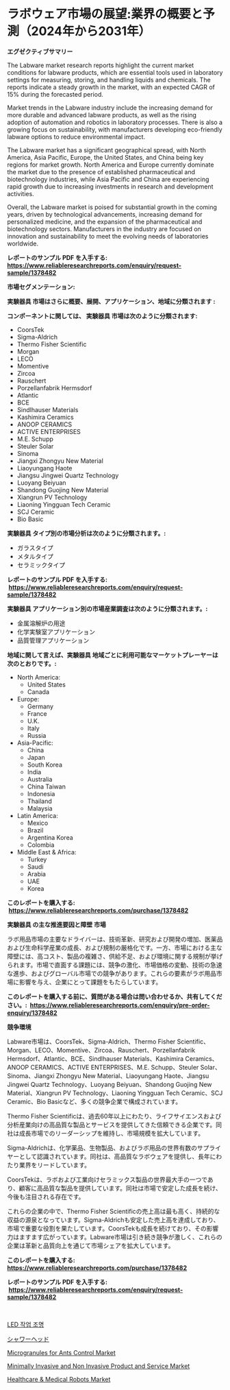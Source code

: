 <p><h1>ラボウェア市場の展望:業界の概要と予測（2024年から2031年）</h1></p><p><strong>エグゼクティブサマリー</strong></p>
<p><p>The Labware market research reports highlight the current market conditions for labware products, which are essential tools used in laboratory settings for measuring, storing, and handling liquids and chemicals. The reports indicate a steady growth in the market, with an expected CAGR of 15% during the forecasted period.</p><p>Market trends in the Labware industry include the increasing demand for more durable and advanced labware products, as well as the rising adoption of automation and robotics in laboratory processes. There is also a growing focus on sustainability, with manufacturers developing eco-friendly labware options to reduce environmental impact.</p><p>The Labware market has a significant geographical spread, with North America, Asia Pacific, Europe, the United States, and China being key regions for market growth. North America and Europe currently dominate the market due to the presence of established pharmaceutical and biotechnology industries, while Asia Pacific and China are experiencing rapid growth due to increasing investments in research and development activities.</p><p>Overall, the Labware market is poised for substantial growth in the coming years, driven by technological advancements, increasing demand for personalized medicine, and the expansion of the pharmaceutical and biotechnology sectors. Manufacturers in the industry are focused on innovation and sustainability to meet the evolving needs of laboratories worldwide.</p></p>
<p><strong>レポートのサンプル PDF を入手する: <a href="https://www.reliableresearchreports.com/enquiry/request-sample/1378482">https://www.reliableresearchreports.com/enquiry/request-sample/1378482</a></strong></p>
<p><strong>市場セグメンテーション:</strong></p>
<p><strong> 実験器具 市場はさらに概要、展開、アプリケーション、地域に分類されます :</strong></p>
<p><strong>コンポーネントに関しては、 実験器具 市場は次のように分類されます: &nbsp;</strong></p>
<p><ul><li>CoorsTek</li><li>Sigma-Aldrich</li><li>Thermo Fisher Scientific</li><li>Morgan</li><li>LECO</li><li>Momentive</li><li>Zircoa</li><li>Rauschert</li><li>Porzellanfabrik Hermsdorf</li><li>Atlantic</li><li>BCE</li><li>Sindlhauser Materials</li><li>Kashimira Ceramics</li><li>ANOOP CERAMICS</li><li>ACTIVE ENTERPRISES</li><li>M.E. Schupp</li><li>Steuler Solar</li><li>Sinoma</li><li>Jiangxi Zhongyu New Material</li><li>Liaoyungang Haote</li><li>Jiangsu Jingwei Quartz Technology</li><li>Luoyang Beiyuan</li><li>Shandong Guojing New Material</li><li>Xiangrun PV Technology</li><li>Liaoning Yingguan Tech Ceramic</li><li>SCJ Ceramic</li><li>Bio Basic</li></ul></p>
<p><strong> 実験器具 タイプ別の市場分析は次のように分類されます。:</strong></p>
<p><ul><li>ガラスタイプ</li><li>メタルタイプ</li><li>セラミックタイプ</li></ul></p>
<p><strong>レポートのサンプル PDF を入手する: &nbsp;<a href="https://www.reliableresearchreports.com/enquiry/request-sample/1378482">https://www.reliableresearchreports.com/enquiry/request-sample/1378482</a></strong></p>
<p><strong> 実験器具 アプリケーション別の市場産業調査は次のように分類されます。:</strong></p>
<p><ul><li>金属溶解炉の用途</li><li>化学実験室アプリケーション</li><li>品質管理アプリケーション</li></ul></p>
<p><strong>地域に関して言えば、実験器具 地域ごとに利用可能なマーケットプレーヤーは次のとおりです。:</strong></p>
<p><ul>
    <li>
        North America:
        <ul>
            <li>United States</li>
            <li>Canada</li>
        </ul>
    </li>
    <li>
        Europe:
        <ul>
            <li>Germany</li>
            <li>France</li>
            <li>U.K.</li>
            <li>Italy</li>
            <li>Russia</li>
        </ul>
    </li>
    <li>
        Asia-Pacific:
        <ul>
            <li>China</li>
            <li>Japan</li>
            <li>South Korea</li>
            <li>India</li>
            <li>Australia</li>
            <li>China Taiwan</li>
            <li>Indonesia</li>
            <li>Thailand</li>
            <li>Malaysia</li>
        </ul>
    </li>
    <li>
        Latin America:
        <ul>
            <li>Mexico</li>
            <li>Brazil</li>
            <li>Argentina Korea</li>
            <li>Colombia</li>
        </ul>
    </li>
    <li>
        Middle East & Africa:
        <ul>
            <li>Turkey</li>
            <li>Saudi</li>
            <li>Arabia</li>
            <li>UAE</li>
            <li>Korea</li>
        </ul>
    </li>
    </ul></p>
<p><strong>このレポートを購入する: &nbsp;<a href="https://www.reliableresearchreports.com/purchase/1378482">https://www.reliableresearchreports.com/purchase/1378482</a></strong></p>
<p><strong>実験器具 の主な推進要因と障壁 市場</strong></p>
<p><p>ラボ用品市場の主要なドライバーは、技術革新、研究および開発の増加、医薬品および生命科学産業の成長、および規制の厳格化です。一方、市場における主な障壁には、高コスト、製品の複雑さ、供給不足、および環境に関する規制が挙げられます。市場で直面する課題には、競争の激化、市場価格の変動、技術の急速な進歩、およびグローバル市場での競争があります。これらの要素がラボ用品市場に影響を与え、企業にとって課題をもたらしています。</p></p>
<p><strong>このレポートを購入する前に、質問がある場合は問い合わせるか、共有してください。:&nbsp; <a href="https://www.reliableresearchreports.com/enquiry/pre-order-enquiry/1378482">https://www.reliableresearchreports.com/enquiry/pre-order-enquiry/1378482</a></strong></p>
<p><strong>競争環境</strong></p>
<p><p>Labware市場は、CoorsTek、Sigma-Aldrich、Thermo Fisher Scientific、Morgan、LECO、Momentive、Zircoa、Rauschert、Porzellanfabrik Hermsdorf、Atlantic、BCE、Sindlhauser Materials、Kashimira Ceramics、ANOOP CERAMICS、ACTIVE ENTERPRISES、M.E. Schupp、Steuler Solar、Sinoma、Jiangxi Zhongyu New Material、Liaoyungang Haote、Jiangsu Jingwei Quartz Technology、Luoyang Beiyuan、Shandong Guojing New Material、Xiangrun PV Technology、Liaoning Yingguan Tech Ceramic、SCJ Ceramic、Bio Basicなど、多くの競争企業で構成されています。 </p><p>Thermo Fisher Scientificは、過去60年以上にわたり、ライフサイエンスおよび分析産業向けの高品質な製品とサービスを提供してきた信頼できる企業です。同社は成長市場でのリーダーシップを維持し、市場規模を拡大しています。</p><p>Sigma-Aldrichは、化学薬品、生物製品、およびラボ用品の世界有数のサプライヤーとして認識されています。同社は、高品質なラボウェアを提供し、長年にわたり業界をリードしています。</p><p>CoorsTekは、ラボおよび工業向けセラミックス製品の世界最大手の一つであり、顧客に高品質な製品を提供しています。同社は市場で安定した成長を続け、今後も注目される存在です。</p><p>これらの企業の中で、Thermo Fisher Scientificの売上高は最も高く、持続的な収益の源泉となっています。Sigma-Aldrichも安定した売上高を達成しており、市場で重要な役割を果たしています。CoorsTekも成長を続けており、その影響力はますます広がっています。Labware市場は引き続き競争が激しく、これらの企業は革新と品質向上を通じて市場シェアを拡大しています。</p></p>
<p><strong>このレポートを購入する: &nbsp; <a href="https://www.reliableresearchreports.com/purchase/1378482">https://www.reliableresearchreports.com/purchase/1378482</a></strong></p>
<p><strong>レポートのサンプル PDF を入手する: &nbsp;<a href="https://www.reliableresearchreports.com/enquiry/request-sample/1378482">https://www.reliableresearchreports.com/enquiry/request-sample/1378482</a></strong><strong></strong></p>
<p>&nbsp;</p>
<p><p><a href="https://medium.com/@kellylyncyh543964/led-%EC%9E%91%EC%97%85-%EC%A1%B0%EB%AA%85-%EC%8B%9C%EC%9E%A5-%EB%B6%84%EC%84%9D-cagr-%EC%8B%9C%EC%9E%A5-%EC%84%B8%EB%B6%84%ED%99%94-%EB%B0%8F-%EA%B8%80%EB%A1%9C%EB%B2%8C-%EC%82%B0%EC%97%85-%EA%B0%9C%EC%9A%94-b60ac905b5e5">LED 작업 조명</a></p><p><a href="https://medium.com/@kelsitorphy644/%E3%82%B7%E3%83%A3%E3%83%AF%E3%83%BC%E3%83%98%E3%83%83%E3%83%89%E5%B8%82%E5%A0%B4%E5%88%86%E6%9E%90-%E3%81%9D%E3%81%AEcagr-%E5%B8%82%E5%A0%B4%E3%82%BB%E3%82%B0%E3%83%A1%E3%83%B3%E3%83%86%E3%83%BC%E3%82%B7%E3%83%A7%E3%83%B3-%E3%81%8A%E3%82%88%E3%81%B3%E4%B8%96%E7%95%8C%E3%81%AE%E7%94%A3%E6%A5%AD%E6%A6%82%E8%A6%81-6772fc8afae9">シャワーヘッド</a></p><p><a href="https://scarlet-rocket-c63.notion.site/Microgranules-for-Ants-Control-Market-Research-Report-Unlocks-Analysis-on-the-Market-Financial-Statu-33c877bdfa004d2595152560e4f9a887">Microgranules for Ants Control Market</a></p><p><a href="https://issuu.com/reportprime-2/docs/minimally-invasive-and-non-invasive-product-and-se">Minimally Invasive and Non Invasive Product and Service Market</a></p><p><a href="https://issuu.com/reportprime-2/docs/healthcare-medical-robots-market-size-2030.pptx">Healthcare & Medical Robots Market</a></p></p>